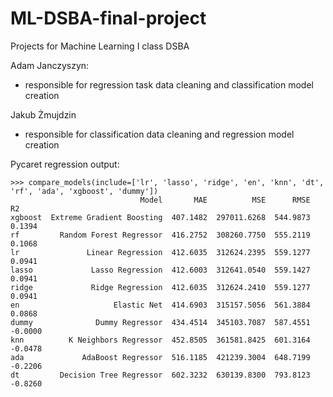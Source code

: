 # ML-DSBA-final-project
Projects for Machine Learning I class DSBA

Adam Janczyszyn:
- responsible for regression task data cleaning and classification model creation

Jakub Żmujdzin
- responsible for classification data cleaning and regression model creation

Pycaret regression output:
```
>>> compare_models(include=['lr', 'lasso', 'ridge', 'en', 'knn', 'dt', 'rf', 'ada', 'xgboost', 'dummy'])
                             Model       MAE          MSE      RMSE      R2                                                                                                                                                                                                                             
xgboost  Extreme Gradient Boosting  407.1482  297011.6268  544.9873  0.1394   
rf         Random Forest Regressor  416.2752  308260.7750  555.2119  0.1068   
lr               Linear Regression  412.6035  312624.2395  559.1277  0.0941   
lasso             Lasso Regression  412.6003  312641.0540  559.1427  0.0941   
ridge             Ridge Regression  412.6035  312624.2410  559.1277  0.0941   
en                     Elastic Net  414.6903  315157.5056  561.3884  0.0868   
dummy              Dummy Regressor  434.4514  345103.7087  587.4551 -0.0000   
knn          K Neighbors Regressor  452.8505  361581.8425  601.3164 -0.0478   
ada             AdaBoost Regressor  516.1185  421239.3004  648.7199 -0.2206   
dt         Decision Tree Regressor  602.3232  630139.8300  793.8123 -0.8260   
```
